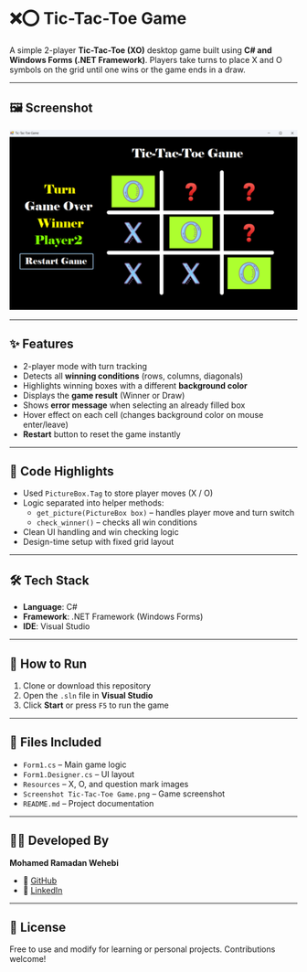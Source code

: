# ❌⭕ Tic-Tac-Toe Game

A simple 2-player **Tic-Tac-Toe (XO)** desktop game built using **C# and Windows Forms (.NET Framework)**. Players take turns to place X and O symbols on the grid until one wins or the game ends in a draw.

---

## 🖼️ Screenshot

![Tic-Tac-Toe Screenshot](Screenshot%20Tic-Tac-Toe%20Game.png)

---

## ✨ Features

- 2-player mode with turn tracking
- Detects all **winning conditions** (rows, columns, diagonals)
- Highlights winning boxes with a different **background color**
- Displays the **game result** (Winner or Draw)
- Shows **error message** when selecting an already filled box
- Hover effect on each cell (changes background color on mouse enter/leave)
- **Restart** button to reset the game instantly

---

## 🧠 Code Highlights

- Used `PictureBox.Tag` to store player moves (X / O)
- Logic separated into helper methods:
  - `get_picture(PictureBox box)` – handles player move and turn switch
  - `check_winner()` – checks all win conditions
- Clean UI handling and win checking logic
- Design-time setup with fixed grid layout

---

## 🛠️ Tech Stack

- **Language**: C#
- **Framework**: .NET Framework (Windows Forms)
- **IDE**: Visual Studio

---

## 🚀 How to Run

1. Clone or download this repository
2. Open the `.sln` file in **Visual Studio**
3. Click **Start** or press `F5` to run the game

---

## 📁 Files Included

- `Form1.cs` – Main game logic
- `Form1.Designer.cs` – UI layout
- `Resources` – X, O, and question mark images
- `Screenshot Tic-Tac-Toe Game.png` – Game screenshot
- `README.md` – Project documentation

---

## 👨‍💻 Developed By

**Mohamed Ramadan Wehebi**  
- 🔗 [GitHub](https://github.com/mohamedramadan567)  
- 🔗 [LinkedIn](https://www.linkedin.com/in/mohamed-ramadan-732a82287/)

---

## 📜 License

Free to use and modify for learning or personal projects. Contributions welcome!
